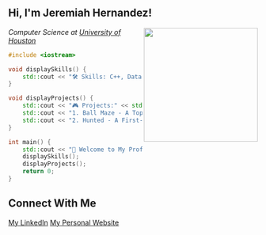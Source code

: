 <h2> Hi, I'm Jeremiah Hernandez!</h2>
<img align='right' src="https://media.giphy.com/media/kEWaYdvMwTIduesqGe/giphy.gif" width="230">
<p><em>Computer Science at <a href="https://uh.edu/">University of Houston</a></br> 
</em></p>



```C++
#include <iostream>

void displaySkills() {
    std::cout << "🛠️ Skills: C++, Data Structures, Game Development, Unreal Engine" << std::endl;
}

void displayProjects() {
    std::cout << "🎮 Projects:" << std::endl;
    std::cout << "1. Ball Maze - A Top-Down Maze Puzzle." << std::endl;
    std::cout << "2. Hunted - A First-Person Survival Horror." << std::endl;
}

int main() {
    std::cout << "💫 Welcome to My Profile!\n" << std::endl;
    displaySkills();
    displayProjects();
    return 0;
}
```



## Connect With Me
[My LinkedIn](https://www.linkedin.com/in/jeremiah-hernandez-121a7b221/)
[My Personal Website](https://jeremiahernandez.framer.website/)

